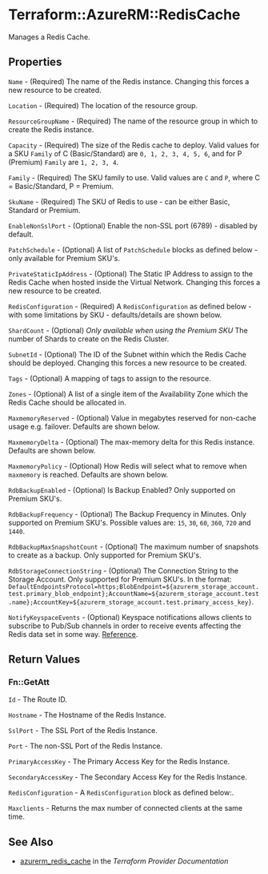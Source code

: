 # Terraform::AzureRM::RedisCache

Manages a Redis Cache.

## Properties

`Name` - (Required) The name of the Redis instance. Changing this forces a new resource to be created.

`Location` - (Required) The location of the resource group.

`ResourceGroupName` - (Required) The name of the resource group in which to create the Redis instance.

`Capacity` - (Required) The size of the Redis cache to deploy. Valid values for a SKU `Family` of C (Basic/Standard) are `0, 1, 2, 3, 4, 5, 6`, and for P (Premium) `Family` are `1, 2, 3, 4`.

`Family` - (Required) The SKU family to use. Valid values are `C` and `P`, where C = Basic/Standard, P = Premium.

`SkuName` - (Required) The SKU of Redis to use - can be either Basic, Standard or Premium.

`EnableNonSslPort` - (Optional) Enable the non-SSL port (6789) - disabled by default.

`PatchSchedule` - (Optional) A list of `PatchSchedule` blocks as defined below - only available for Premium SKU's.

`PrivateStaticIpAddress` - (Optional) The Static IP Address to assign to the Redis Cache when hosted inside the Virtual Network. Changing this forces a new resource to be created.

`RedisConfiguration` - (Required) A `RedisConfiguration` as defined below - with some limitations by SKU - defaults/details are shown below.

`ShardCount` - (Optional) *Only available when using the Premium SKU* The number of Shards to create on the Redis Cluster.

`SubnetId` - (Optional) The ID of the Subnet within which the Redis Cache should be deployed. Changing this forces a new resource to be created.

`Tags` - (Optional) A mapping of tags to assign to the resource.

`Zones` - (Optional) A list of a single item of the Availability Zone which the Redis Cache should be allocated in.

`MaxmemoryReserved` - (Optional) Value in megabytes reserved for non-cache usage e.g. failover. Defaults are shown below.

`MaxmemoryDelta` - (Optional) The max-memory delta for this Redis instance. Defaults are shown below.

`MaxmemoryPolicy` - (Optional) How Redis will select what to remove when `maxmemory` is reached. Defaults are shown below.

`RdbBackupEnabled` - (Optional) Is Backup Enabled? Only supported on Premium SKU's.

`RdbBackupFrequency` - (Optional) The Backup Frequency in Minutes. Only supported on Premium SKU's. Possible values are: `15`, `30`, `60`, `360`, `720` and `1440`.

`RdbBackupMaxSnapshotCount` - (Optional) The maximum number of snapshots to create as a backup. Only supported for Premium SKU's.

`RdbStorageConnectionString` - (Optional) The Connection String to the Storage Account. Only supported for Premium SKU's. In the format: `DefaultEndpointsProtocol=https;BlobEndpoint=${azurerm_storage_account.test.primary_blob_endpoint};AccountName=${azurerm_storage_account.test.name};AccountKey=${azurerm_storage_account.test.primary_access_key}`.

`NotifyKeyspaceEvents` - (Optional) Keyspace notifications allows clients to subscribe to Pub/Sub channels in order to receive events affecting the Redis data set in some way. [Reference](https://redis.io/topics/notifications#configuration).


## Return Values

### Fn::GetAtt

`Id` - The Route ID.

`Hostname` - The Hostname of the Redis Instance.

`SslPort` - The SSL Port of the Redis Instance.

`Port` - The non-SSL Port of the Redis Instance.

`PrimaryAccessKey` - The Primary Access Key for the Redis Instance.

`SecondaryAccessKey` - The Secondary Access Key for the Redis Instance.

`RedisConfiguration` - A `RedisConfiguration` block as defined below:.

`Maxclients` - Returns the max number of connected clients at the same time.

## See Also

* [azurerm_redis_cache](https://www.terraform.io/docs/providers/azurerm/r/redis_cache.html) in the _Terraform Provider Documentation_